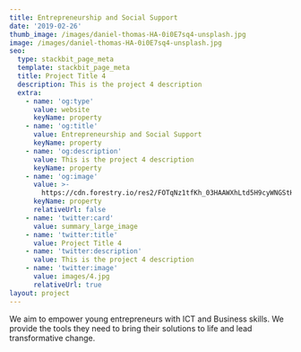 ```yaml
---
title: Entrepreneurship and Social Support
date: '2019-02-26'
thumb_image: /images/daniel-thomas-HA-0i0E7sq4-unsplash.jpg
image: /images/daniel-thomas-HA-0i0E7sq4-unsplash.jpg
seo:
  type: stackbit_page_meta
  template: stackbit_page_meta
  title: Project Title 4
  description: This is the project 4 description
  extra:
    - name: 'og:type'
      value: website
      keyName: property
    - name: 'og:title'
      value: Entrepreneurship and Social Support
      keyName: property
    - name: 'og:description'
      value: This is the project 4 description
      keyName: property
    - name: 'og:image'
      value: >-
        https://cdn.forestry.io/res2/FOTqNz1tfKh_03HAAWXhLtd5H9cyWNGStH6k7PvMpsQ/fit/512/512/sm/0/aHR0cHM6Ly9hcHAu/Zm9yZXN0cnkuaW8v/cmFpbHMvYWN0aXZl/X3N0b3JhZ2UvYmxv/YnMvZXlKZmNtRnBi/SE1pT25zaWJXVnpj/MkZuWlNJNklrSkJh/SEJDVDBFek1WRXdQ/U0lzSW1WNGNDSTZi/blZzYkN3aWNIVnlJ/am9pWW14dllsOXBa/Q0o5ZlE9PS0tNjA4/Y2EyOGYxOWVlNDZh/ZjE4ODM2YmVhYmJi/ZDViOWYyZWYzMGE0/YS9kYW5pZWwtdGhv/bWFzLUhBLTBpMEU3/c3E0LXVuc3BsYXNo/LmpwZw
      keyName: property
      relativeUrl: false
    - name: 'twitter:card'
      value: summary_large_image
    - name: 'twitter:title'
      value: Project Title 4
    - name: 'twitter:description'
      value: This is the project 4 description
    - name: 'twitter:image'
      value: images/4.jpg
      relativeUrl: true
layout: project
---
```

We aim to empower young entrepreneurs with ICT and Business skills. We provide the tools they need to bring their solutions to life and lead transformative change.


